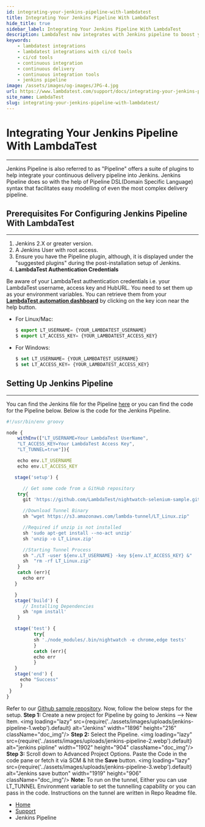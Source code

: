 ```yaml
---
id: integrating-your-jenkins-pipeline-with-lambdatest
title: Integrating Your Jenkins Pipeline With LambdaTest
hide_title: true
sidebar_label: Integrating Your Jenkins Pipeline With LambdaTest 
description: LambdaTest now integrates with Jenkins pipeline to boost your go-to market delivery. Perform automated cross browser testing with LambdaTest to ensure your development code renders seamlessly through an online Selenium grid providing 3000+ real browsers running through machines.
keywords:
    - lambdatest integrations
    - lambdatest integrations with ci/cd tools
    - ci/cd tools
    - continuous integration
    - continuous delivery
    - continuous integration tools
    - jenkins pipeline 
image: /assets/images/og-images/JPG-4.jpg
url: https://www.lambdatest.com/support/docs/integrating-your-jenkins-pipeline-with-lambdatest/
site_name: LambdaTest
slug: integrating-your-jenkins-pipeline-with-lambdatest/
---
```


<script type="application/ld+json"
      dangerouslySetInnerHTML={{ __html: JSON.stringify({
       "@context": "https://schema.org",
        "@type": "BreadcrumbList",
        "itemListElement": [{
          "@type": "ListItem",
          "position": 1,
          "name": "LambdaTest",
          "item": "https://www.lambdatest.com"
        },{
          "@type": "ListItem",
          "position": 2,
          "name": "Support",
          "item": "https://www.lambdatest.com/support/docs/"
        },{
          "@type": "ListItem",
          "position": 3,
          "name": "Jenkins Pipeline",
          "item": "https://www.lambdatest.com/support/docs/integrating-your-jenkins-pipeline-with-lambdatest/"
        }]
      })
    }}
></script>

# Integrating Your Jenkins Pipeline With LambdaTest 

* * *

Jenkins Pipeline is also referred to as "Pipeline" offers a suite of plugins to help integrate your continuous delivery pipeline into Jenkins. Jenkins Pipeline does so with the help of Pipeline DSL(Domain Specific Language) syntax that facilitates easy modelling of even the most complex delivery pipeline.

## Prerequisites For Configuring Jenkins Pipeline With LambdaTest

* * *

1.  Jenkins 2.X or greater version.
2.  A Jenkins User with root access.
3.  Ensure you have the Pipeline plugin, although, it is displayed under the "suggested plugins" during the post-installation setup of Jenkins.
4.  **LambdaTest Authentication Credentials**

Be aware of your LambdaTest authentication credentials i.e. your LambdaTest username, access key and HubURL. You need to set them up as your environment variables. You can retrieve them from your **[LambdaTest automation dashboard](https://automation.lambdatest.com)** by clicking on the key icon near the help button.

*   For Linux/Mac:

    ```javascript
    $ export LT_USERNAME= {YOUR_LAMBDATEST_USERNAME}
    $ export LT_ACCESS_KEY= {YOUR_LAMBDATEST_ACCESS_KEY}
    ```

*   For Windows:

    ```javascript
    $ set LT_USERNAME= {YOUR_LAMBDATEST_USERNAME}
    $ set LT_ACCESS_KEY= {YOUR_LAMBDATEST_ACCESS_KEY}
    ```

## Setting Up Jenkins Pipeline

* * *

You can find the Jenkins file for the Pipeline [here](https://github.com/LambdaTest/nightwatch-selenium-sample/blob/master/Jenkinsfile) or you can find the code for the Pipeline below. Below is the code for the Jenkins Pipeline.

```javascript
#!/usr/bin/env groovy

node {
    withEnv(["LT_USERNAME=Your LambdaTest UserName",
    "LT_ACCESS_KEY=Your LambdaTest Access Key",
    "LT_TUNNEL=true"]){

    echo env.LT_USERNAME
    echo env.LT_ACCESS_KEY 

   stage('setup') { 

      // Get some code from a GitHub repository
    try{
      git 'https://github.com/LambdaTest/nightwatch-selenium-sample.git'

      //Download Tunnel Binary
      sh "wget https://s3.amazonaws.com/lambda-tunnel/LT_Linux.zip"

      //Required if unzip is not installed
      sh 'sudo apt-get install --no-act unzip'
      sh 'unzip -o LT_Linux.zip'

      //Starting Tunnel Process 
      sh "./LT -user ${env.LT_USERNAME} -key ${env.LT_ACCESS_KEY} &"
      sh  "rm -rf LT_Linux.zip"
    }
    catch (err){
      echo err
   }

   }
   stage('build') {
      // Installing Dependencies
      sh 'npm install'
    }

   stage('test') {
          try{
          sh './node_modules/.bin/nightwatch -e chrome,edge tests'
          }
          catch (err){
          echo err
          }  
   }
   stage('end') {  
     echo "Success" 
     }
 }
}
```

Refer to our [Github sample repository](https://github.com/LambdaTest/nightwatch-selenium-sample). Now, follow the below steps for the setup. **Step 1:** Create a new project for Pipeline by going to Jenkins --> New Item. <img loading="lazy" src={require('../assets/images/uploads/jenkins-pipeline-1.webp').default} alt="Jenkins" width="1896" height="216" className="doc_img"/> **Step 2:** Select the Pipeline. <img loading="lazy" src={require('../assets/images/uploads/jenkins-pipeline-2.webp').default} alt="jenkins pipline" width="1902" height="904" className="doc_img"/> **Step 3:** Scroll down to Advanced Project Options. Paste the Code in the code pane or fetch it via SCM & hit the **Save** button. <img loading="lazy" src={require('../assets/images/uploads/jenkins-pipeline-3.webp').default} alt="Jenkins save button" width="1919" height="906" className="doc_img"/> **Note:** To run on the tunnel, Either you can use LT_TUNNEL Environment variable to set the tunnelling capability or you can pass in the code. Instructions on the tunnel are written in Repo Readme file.

<nav aria-label="breadcrumbs">
  <ul className="breadcrumbs">
    <li className="breadcrumbs__item">
      <a className="breadcrumbs__link" href="https://www.lambdatest.com">
        Home
      </a>
    </li>
    <li className="breadcrumbs__item">
      <a className="breadcrumbs__link" target="_self" href="https://www.lambdatest.com/support/docs/">
        Support
      </a>
    </li>
    <li className="breadcrumbs__item breadcrumbs__item--active">
      <span className="breadcrumbs__link">
        Jenkins Pipeline
      </span>
    </li>
  </ul>
</nav>